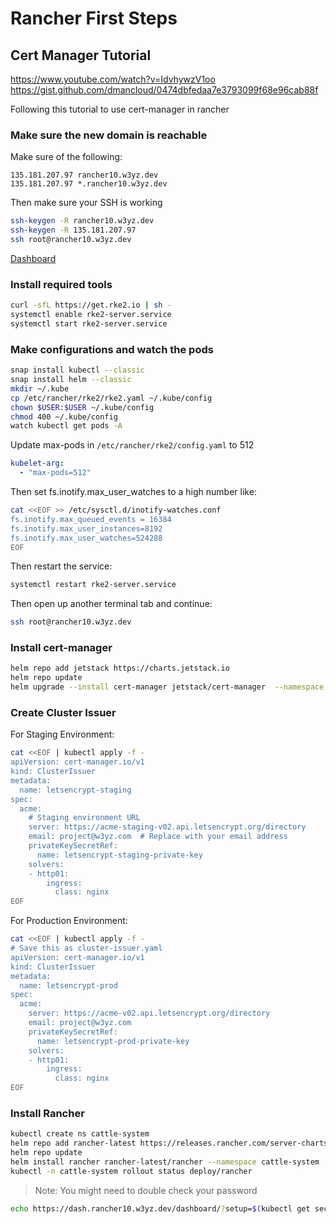 # Rancher First Steps

## Cert Manager Tutorial

https://www.youtube.com/watch?v=IdvhywzV1oo
https://gist.github.com/dmancloud/0474dbfedaa7e3793099f68e96cab88f

Following this tutorial to use cert-manager in rancher

### Make sure the new domain is reachable

Make sure of the following:

```
135.181.207.97 rancher10.w3yz.dev
135.181.207.97 *.rancher10.w3yz.dev
```

Then make sure your SSH is working

```bash
ssh-keygen -R rancher10.w3yz.dev
ssh-keygen -R 135.181.207.97
ssh root@rancher10.w3yz.dev
```

[Dashboard](https://dash.rancher10.w3yz.dev)

### Install required tools

```bash
curl -sfL https://get.rke2.io | sh -
systemctl enable rke2-server.service
systemctl start rke2-server.service
```

### Make configurations and watch the pods

```bash
snap install kubectl --classic
snap install helm --classic
mkdir ~/.kube
cp /etc/rancher/rke2/rke2.yaml ~/.kube/config
chown $USER:$USER ~/.kube/config
chmod 400 ~/.kube/config
watch kubectl get pods -A
```

Update max-pods in `/etc/rancher/rke2/config.yaml` to 512

```yaml
kubelet-arg:
  - "max-pods=512"
```

Then set fs.inotify.max_user_watches to a high number like:

```bash
cat <<EOF >> /etc/sysctl.d/inotify-watches.conf
fs.inotify.max_queued_events = 16384
fs.inotify.max_user_instances=8192
fs.inotify.max_user_watches=524288
EOF
```

Then restart the service:

```bash
systemctl restart rke2-server.service
```

Then open up another terminal tab and continue:

```bash
ssh root@rancher10.w3yz.dev
```

### Install cert-manager

```bash
helm repo add jetstack https://charts.jetstack.io
helm repo update
helm upgrade --install cert-manager jetstack/cert-manager  --namespace cert-manager --create-namespace --set installCRDs=true
```

### Create Cluster Issuer

For Staging Environment:

```bash
cat <<EOF | kubectl apply -f -
apiVersion: cert-manager.io/v1
kind: ClusterIssuer
metadata:
  name: letsencrypt-staging
spec:
  acme:
    # Staging environment URL
    server: https://acme-staging-v02.api.letsencrypt.org/directory
    email: project@w3yz.com  # Replace with your email address
    privateKeySecretRef:
      name: letsencrypt-staging-private-key
    solvers:
    - http01:
        ingress:
          class: nginx
EOF
```

For Production Environment:

```bash
cat <<EOF | kubectl apply -f -
# Save this as cluster-issuer.yaml
apiVersion: cert-manager.io/v1
kind: ClusterIssuer
metadata:
  name: letsencrypt-prod
spec:
  acme:
    server: https://acme-v02.api.letsencrypt.org/directory
    email: project@w3yz.com
    privateKeySecretRef:
      name: letsencrypt-prod-private-key
    solvers:
    - http01:
        ingress:
          class: nginx
EOF
```

### Install Rancher

```bash
kubectl create ns cattle-system
helm repo add rancher-latest https://releases.rancher.com/server-charts/latest
helm repo update
helm install rancher rancher-latest/rancher --namespace cattle-system --set hostname=dash.rancher10.w3yz.dev --set bootstrapPassword=i-am-very-much-secure --set ingress.tls.source=letsEncrypt --set letsEncrypt.email=project@w3yz.com --set letsEncrypt.ingress.class=nginx
kubectl -n cattle-system rollout status deploy/rancher
```

> Note: You might need to double check your password

```bash
echo https://dash.rancher10.w3yz.dev/dashboard/?setup=$(kubectl get secret --namespace cattle-system bootstrap-secret -o go-template='{{.data.bootstrapPassword|base64decode}}')
```
